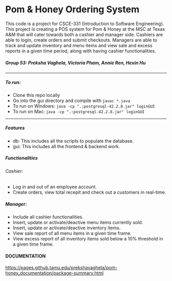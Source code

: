 # Pom & Honey Ordering System
This code is a project for CSCE-331 (Introduction to Software Engineering). This project is creating a POS system for Pom & Honey at the MSC at Texas A&M that will cater towards both a cashier and manager side. Cashiers are able to login, create orders and submit checkouts. Managers are able to track and update inventory and menu items and view sale and excess reports in a given time period, along with having cashier functionalities.

##### Group 53: Preksha Vaghela, Victoria Pham, Annie Ren, Hexin Hu

---
##### To run:
- Clone this repo locally
- Go into the gui directory and compile with `javac *.java`
- To run on Windows: `java -cp ".;postgresql-42.2.8.jar" loginGUI`
- To run on Mac: `java -cp ".:postgresql-42.2.8.jar" loginGUI`
---
##### Features
- db: This includes all the scripts to populate the database.
- gui: This includes all the frontend & backend work.

##### Functionalities
###### Cashier:
- Log in and out of an employee account.
- Create orders, view total recepit and check out a customers in real-time.

##### Manager:
- Include all cashier functionalities.
- Insert, update or activate/deactive menu items currently sold.
- Insert, update or activate/deactive inventory items.
- View sale report of all menu items in a given time frame.
- View excess report of all inventory items sold below a 10% threshold in a given time frame.


#### DOCUMENTATION
https://pages.github.tamu.edu/prekshavaghela/pom-honey_documentation/package-summary.html

